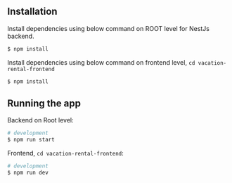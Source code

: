 
## Installation
Install dependencies using below command on ROOT level for NestJs backend.

```bash
$ npm install
```
Install dependencies using below command on frontend level, `cd vacation-rental-frontend`

```bash
$ npm install
```

## Running the app

Backend on Root level:

```bash
# development
$ npm run start

```
Frontend, `cd vacation-rental-frontend`:

```bash
# development
$ npm run dev

```